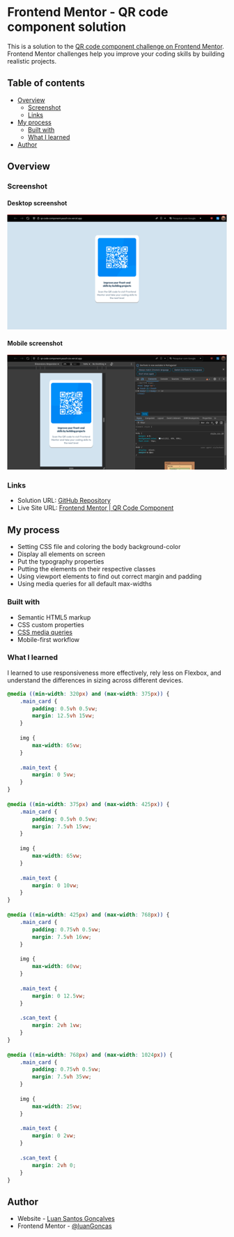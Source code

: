 # Frontend Mentor - QR code component solution

This is a solution to the [QR code component challenge on Frontend Mentor](https://www.frontendmentor.io/challenges/qr-code-component-iux_sIO_H). Frontend Mentor challenges help you improve your coding skills by building realistic projects. 

## Table of contents

- [Overview](#overview)
  - [Screenshot](#screenshot)
  - [Links](#links)
- [My process](#my-process)
  - [Built with](#built-with)
  - [What I learned](#what-i-learned)
- [Author](#author)

## Overview

### Screenshot

#### Desktop screenshot
![](./images/desktop_view.png)

#### Mobile screenshot
![](./images/s_mobile_view.png)

### Links

- Solution URL: [GitHub Repository](https://github.com/luanGoncas/qr-code-component)
- Live Site URL: [Frontend Mentor | QR Code Component](https://qr-code-component-peach-six.vercel.app)

## My process

- Setting CSS file and coloring the body background-color
- Display all elements on screen
- Put the typography properties
- Putting the elements on their respective classes
- Using viewport elements to find out correct margin and padding
- Using media queries for all default max-widths

### Built with

- Semantic HTML5 markup
- CSS custom properties
- [CSS media queries](https://developer.mozilla.org/pt-BR/docs/Web/CSS/CSS_media_queries/Using_media_queries)
- Mobile-first workflow

### What I learned

I learned to use responsiveness more effectively, rely less on Flexbox, and understand the differences in sizing across different devices.

```css
@media ((min-width: 320px) and (max-width: 375px)) {
    .main_card {
        padding: 0.5vh 0.5vw;
        margin: 12.5vh 15vw;
    }

    img {
        max-width: 65vw;
    }

    .main_text {
        margin: 0 5vw;
    }
}

@media ((min-width: 375px) and (max-width: 425px)) {
    .main_card {
        padding: 0.5vh 0.5vw;
        margin: 7.5vh 15vw;
    }

    img {
        max-width: 65vw;
    }

    .main_text {
        margin: 0 10vw;
    }
}

@media ((min-width: 425px) and (max-width: 768px)) {
    .main_card {
        padding: 0.75vh 0.5vw;
        margin: 7.5vh 16vw;
    }

    img {
        max-width: 60vw;
    }

    .main_text {
        margin: 0 12.5vw;
    }

    .scan_text {
        margin: 2vh 1vw;
    }
}

@media ((min-width: 768px) and (max-width: 1024px)) {
    .main_card {
        padding: 0.75vh 0.5vw;
        margin: 7.5vh 35vw;
    }

    img {
        max-width: 25vw;
    }

    .main_text {
        margin: 0 2vw;
    }

    .scan_text {
        margin: 2vh 0;
    }
}
```

## Author

- Website - [Luan Santos Gonçalves](https://www.linkedin.com/in/luangoncas/)
- Frontend Mentor - [@luanGoncas](https://www.frontendmentor.io/profile/luanGoncas)
